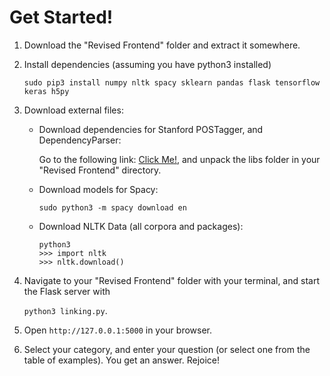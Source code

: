 # Get Started!

1. Download the "Revised Frontend" folder and extract it somewhere.

2. Install dependencies (assuming you have python3 installed)
  
    `sudo pip3 install numpy nltk spacy sklearn pandas flask tensorflow keras h5py`

3. Download external files:
   - Download dependencies for Stanford POSTagger, and DependencyParser:
   
     Go to the following link: [Click Me!](https://drive.google.com/drive/folders/1LAyDWhVjL7S6OxW-gXMJmW06YaUAohTc), and     unpack the libs folder in your "Revised Frontend" directory.
   
   - Download models for Spacy:
   
     `sudo python3 -m spacy download en`
     
   - Download NLTK Data (all corpora and packages):
   
     ```
     python3
     >>> import nltk
     >>> nltk.download()
     ```
4. Navigate to your "Revised Frontend" folder with your terminal, and start the Flask server with 
   
   `python3 linking.py`.
 
5. Open `http://127.0.0.1:5000` in your browser. 

6. Select your category, and enter your question (or select one from the table of examples). You get an answer. Rejoice!
